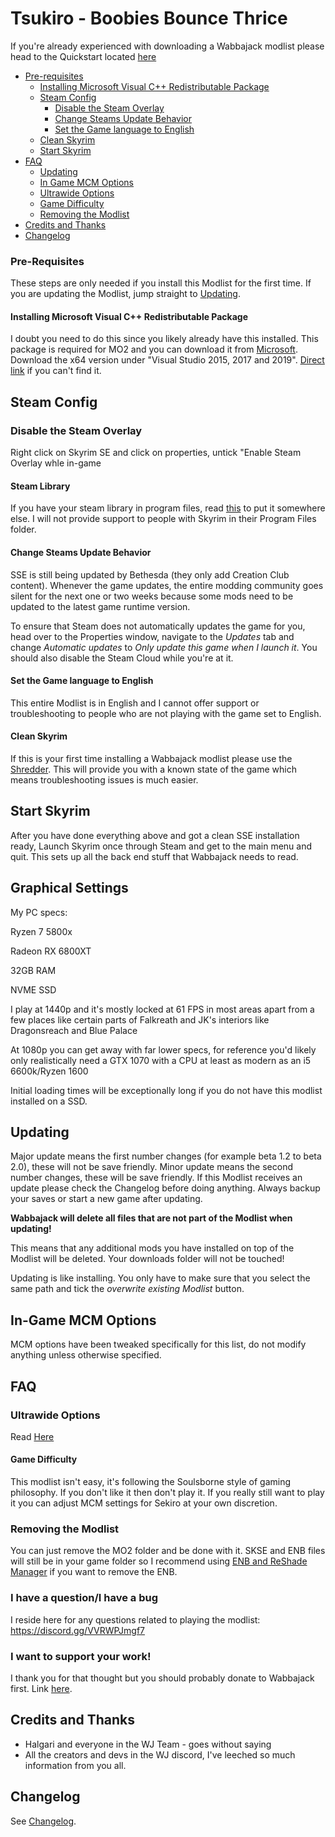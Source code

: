 # Tsukiro - Boobies Bounce Thrice

If you're already experienced with downloading a Wabbajack modlist please head to the Quickstart located [here](https://github.com/zhongjiedong/Tsukiro/wiki/1--Welcome-to-hell-Quickstart)

- [Pre-requisites](#pre-requisites)
    - [Installing Microsoft Visual C++ Redistributable Package](#installing-microsoft-visual-c-redistributable-package)
  - [Steam Config](#steam-config)
    - [Disable the Steam Overlay](#disable-the-steam-overlay)
    - [Change Steams Update Behavior](#change-steams-update-behavior)
    - [Set the Game language to English](#set-the-game-language-to-english)
  - [Clean Skyrim](#clean-skyrim)
  - [Start Skyrim](#start-skyrim)
- [FAQ](#faq)
  - [Updating](#updating)
  - [In Game MCM Options](#in-game-mcm-options)
  - [Ultrawide Options](#ultrawide-options)
  - [Game Difficulty](#game-difficulty)
  - [Removing the Modlist](#removing-the-modlist)
- [Credits and Thanks](#credits-and-thanks)
- [Changelog](#changelog)

### Pre-Requisites

These steps are only needed if you install this Modlist for the first time. If you are updating the Modlist, jump straight to [Updating](#updating).

#### Installing Microsoft Visual C++ Redistributable Package

I doubt you need to do this since you likely already have this installed. This package is required for MO2 and you can download it from [Microsoft](https://support.microsoft.com/en-us/help/2977003/the-latest-supported-visual-c-downloads). Download the x64 version under "Visual Studio 2015, 2017 and 2019". [Direct link](https://aka.ms/vs/16/release/vc_redist.x64.exe) if you can't find it.

## Steam Config

### Disable the Steam Overlay

Right click on Skyrim SE and click on properties, untick "Enable Steam Overlay whle in-game

#### Steam Library

If you have your steam library in program files, read [this](https://github.com/LostDragonist/steam-library-setup-tool/wiki/Usage-Guide) to put it somewhere else.
I will not provide support to people with Skyrim in their Program Files folder.

#### Change Steams Update Behavior

SSE is still being updated by Bethesda (they only add Creation Club content). Whenever the game updates, the entire modding community goes silent for the next one or two weeks because some mods need to be updated to the latest game runtime version.

To ensure that Steam does not automatically updates the game for you, head over to the Properties window, navigate to the _Updates_ tab and change _Automatic updates_ to _Only update this game when I launch it_. You should also disable the Steam Cloud while you're at it.

#### Set the Game language to English

This entire Modlist is in English and I cannot offer support or troubleshooting to people who are not playing with the game set to English.

#### Clean Skyrim
If this is your first time installing a Wabbajack modlist please use the [Shredder](https://www.nexusmods.com/skyrimspecialedition/mods/30133). This will provide you with a known state of the game which means troubleshooting issues is much easier.

## Start Skyrim

After you have done everything above and got a clean SSE installation ready, Launch Skyrim once through Steam and get to the main menu and quit. This sets up all the back end stuff that Wabbajack needs to read.

## Graphical Settings

My PC specs:

Ryzen 7 5800x

Radeon RX 6800XT

32GB RAM

NVME SSD

I play at 1440p and it's mostly locked at 61 FPS in most areas apart from a few places like certain parts of Falkreath and JK's interiors like Dragonsreach and Blue Palace

At 1080p you can get away with far lower specs, for reference you'd likely only realistically need a GTX 1070 with a CPU at least as modern as an i5 6600k/Ryzen 1600

Initial loading times will be exceptionally long if you do not have this modlist installed on a SSD.

## Updating

Major update means the first number changes (for example beta 1.2 to beta 2.0), these will not be save friendly. Minor update means the second number changes, these will be save friendly. If this Modlist receives an update please check the Changelog before doing anything. Always backup your saves or start a new game after updating.

**Wabbajack will delete all files that are not part of the Modlist when updating!**

This means that any additional mods you have installed on top of the Modlist will be deleted. Your downloads folder will not be touched!

Updating is like installing. You only have to make sure that you select the same path and tick the _overwrite existing Modlist_ button.

## In-Game MCM Options
MCM options have been tweaked specifically for this list, do not modify anything unless otherwise specified.

## FAQ

### Ultrawide Options

Read [Here](https://docs.google.com/document/d/1D3Yapmu_IkTWSszJ4h9wpNxgNLCi46f7XiJknpdMb6E/edit?usp=sharing)

#### Game Difficulty

This modlist isn't easy, it's following the Soulsborne style of gaming philosophy. If you don't like it then don't play it. If you really still want to play it you can adjust MCM settings for Sekiro at your own discretion.

### Removing the Modlist

You can just remove the MO2 folder and be done with it. SKSE and ENB files will still be in your game folder so I recommend using [ENB and ReShade Manager](https://www.nexusmods.com/skyrimspecialedition/mods/4143) if you want to remove the ENB.

### I have a question/I have a bug

I reside here for any questions related to playing the modlist: https://discord.gg/VVRWPJmgf7

### I want to support your work!

I thank you for that thought but you should probably donate to Wabbajack first. Link [here](https://www.patreon.com/user/overview?u=11907933).

## Credits and Thanks

- Halgari and everyone in the WJ Team - goes without saying
- All the creators and devs in the WJ discord, I've leeched so much information from you all.

## Changelog

See [Changelog](https://github.com/zhongjiedong/Tsukiro/releases).
